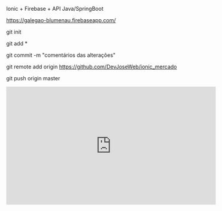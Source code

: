 Ionic + Firebase + API Java/SpringBoot 

https://galegao-blumenau.firebaseapp.com/

git init

git add *

git commit -m "comentários das alterações"

git remote add origin https://github.com/DevJoseWeb/ionic_mercado

git push origin master

<iframe width="560" height="315" src="https://www.youtube.com/embed/SJMEmOrHbXM" frameborder="0" allow="autoplay; encrypted-media" allowfullscreen></iframe>
